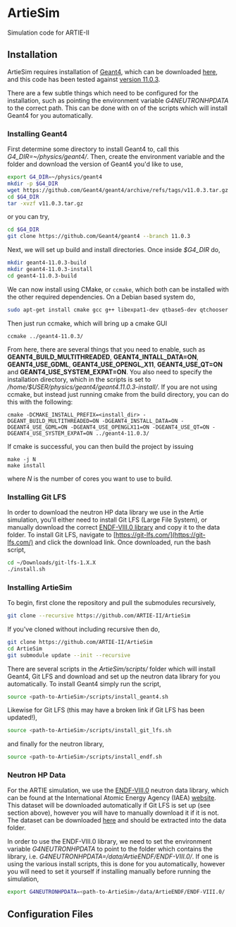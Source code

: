 # ArtieSim
Simulation code for ARTIE-II

## Installation
ArtieSim requires installation of [Geant4](https://geant4.web.cern.ch/), which can be downloaded [here](https://github.com/Geant4/geant4/releases), and this code has been tested against [version 11.0.3](https://github.com/Geant4/geant4/releases/tag/v11.0.3).

There are a few subtle things which need to be configured for the installation, such as pointing the environment variable *G4NEUTRONHPDATA* to the correct path.  This can be done with on of the scripts which will install Geant4 for you automatically.  

### Installing Geant4
First determine some directory to install Geant4 to, call this *G4_DIR=~/physics/geant4/*.  Then, create the environment variable and the folder and download the version of Geant4 you'd like to use,
```bash
export G4_DIR=~/physics/geant4
mkdir -p $G4_DIR
wget https://github.com/Geant4/geant4/archive/refs/tags/v11.0.3.tar.gz $G4_DIR
cd $G4_DIR
tar -xvzf v11.0.3.tar.gz 
```
or you can try,
```bash
cd $G4_DIR
git clone https://github.com/Geant4/geant4 --branch 11.0.3
```
Next, we will set up build and install directories.  Once inside *$G4_DIR* do,
```bash
mkdir geant4-11.0.3-build
mkdir geant4-11.0.3-install
cd geant4-11.0.3-build
```
We can now install using CMake, or `ccmake`, which both can be installed with the other required dependencies.  On a Debian based system do,
```bash
sudo apt-get install cmake gcc g++ libexpat1-dev qtbase5-dev qtchooser qt5-qmake qtbase5-dev-tools libxmu-dev libmotif-dev libxerces-c-dev cmake-curses-gui libopengl-dev
```
 Then just run ccmake, which will bring up a cmake GUI
```shell
ccmake ../geant4-11.0.3/
```
From here, there are several things that you need to enable, such as **GEANT4_BUILD_MULTITHREADED**, **GEANT4_INTALL_DATA=ON**, **GEANT4_USE_GDML**, **GEANT4_USE_OPENGL_X11**, **GEANT4_USE_QT=ON** and **GEANT4_USE_SYSTEM_EXPAT=ON**.  You also need to specify the installation directory, which in the scripts is set to */home/$USER/physics/geant4/geant4.11.0.3-install/*.  If you are not using ccmake, but instead just running cmake from the build directory, you can do this with the following:
```shell
cmake -DCMAKE_INSTALL_PREFIX=<install_dir> -DGEANT_BUILD_MULTITHREADED=ON -DGEANT4_INSTALL_DATA=ON -DGEANT4_USE_GDML=ON -DGEANT4_USE_OPENGLX11=ON -DGEANT4_USE_QT=ON -DGEANT4_USE_SYSTEM_EXPAT=ON ../geant4-11.0.3/
```
If cmake is successful, you can then build the project by issuing
```shell
make -j N
make install
```
where *N* is the number of cores you want to use to build.

### Installing Git LFS
In order to download the neutron HP data library we use in the Artie simulation, you'll either need to install Git LFS (Large File System), or manually download the correct [ENDF-VIII.0 library](https://www-nds.iaea.org/geant4/) and copy it to the data folder.  To install Git LFS, navigate to [https://git-lfs.com/](https://git-lfs.com/) and click the download link.  Once downloaded, run the bash script,
```bash
cd ~/Downloads/git-lfs-1.X.X
./install.sh
```

### Installing ArtieSim
To begin, first clone the repository and pull the submodules recursively,

```bash
git clone --recursive https://github.com/ARTIE-II/ArtieSim
```
If you've cloned without including recursive then do,

```bash
git clone https://github.com/ARTIE-II/ArtieSim
cd ArtieSim
git submodule update --init --recursive
```
There are several scripts in the *ArtieSim/scripts/* folder which will install Geant4, Git LFS and download and set up the neutron data library for you automatically.  To install Geant4 simply run the script,
```bash
source <path-to-ArtieSim>/scripts/install_geant4.sh
```
Likewise for Git LFS (this may have a broken link if Git LFS has been updated!),
```bash
source <path-to-ArtieSim>/scripts/install_git_lfs.sh
```
and finally for the neutron library,
```bash
source <path-to-ArtieSim>/scripts/install_endf.sh
```

### Neutron HP Data
For the ARTIE simulation, we use the [ENDF-VIII.0](https://www-nds.iaea.org/geant4/libraries/ENDF-VIII.0/) neutron data library, which can be found at the International Atomic Energy Agency (IAEA) [website](https://www-nds.iaea.org/geant4/).  This dataset will be downloaded automatically if Git LFS is set up (see section above), however you will have to manually download it if it is not.  The dataset can be downloaded [here](https://www-nds.iaea.org/geant4/libraries/ENDF-VIII.0.tar.gz) and should be extracted into the data folder.

In order to use the ENDF-VIII.0 library, we need to set the environment variable *G4NEUTRONHPDATA* to point to the folder which contains the library, i.e. *G4NEUTRONHPDATA=<path-to-ArtieSim>/data/ArtieENDF/ENDF-VIII.0/*.  If one is using the various install scripts, this is done for you automatically, however you will need to set it yourself if installing manually before running the simulation,
```bash
export G4NEUTRONHPDATA=<path-to-ArtieSim>/data/ArtieENDF/ENDF-VIII.0/
```

## Configuration Files
